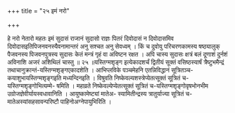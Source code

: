 +++
title = "२५ इमं नरो"

+++

हे नरो नेतारो महतः इमं सुदासं राजानं सुदासो राज्ञः पितरं दिवोदासं न दिवोदासमिव दिवोदासइतिपिजनवनस्यैवनामान्तरं अनु सश्चत अनु सेवध्वम् । किं च दुवोयु परिचरणकामस्य षष्ठ्यालुक् पैजवनस्य पिजवनपुत्रस्य सुदासः केतं मन्त्रं गृहं वा अविष्टन रक्षत । अपि चास्य सुदासः क्षत्रं बलं दूणाशं दुर्नशं अविनाशि अजरं अशिथिलं चास्तु ॥ २५ ॥यस्तिग्मशृङ्ग इत्येकादशर्चं द्वितीयं सूक्तं वसिष्ठस्यार्षं त्रैष्टुभमैन्द्रं तथाचानुक्रान्तं-यस्तिग्मशृङ्गएकादशेति । आभिप्लविके पञ्चमेहनि एतन्निविद्धानं सूत्रितञ्च-कयाशुभायस्तिग्मशृङ्गइति मध्यन्दिनइति । विषुवति निष्केवल्यशस्त्रेप्येतत्सूक्तं सूत्रितं च-यस्तिग्मशृङ्गोभित्यम्मे- षमिति । महाव्रते निष्केवल्येप्येतत्सूक्तं सूत्रितं च-यस्तिग्मशृङ्गोवृषभोनभीम उग्रोजज्ञेवीर्यायस्वधावानिति । आयुष्कामेष्ट्यां मातेअ- स्यामितीन्द्रस्य त्रातुर्याज्या सूत्रितं च-मातेअस्यांसहसावन्परिष्टौ पाहिनोअग्नेपायुभिरिति ।